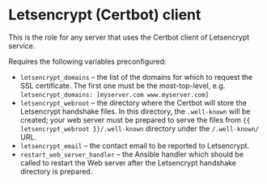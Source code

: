 # Letsencrypt (Certbot) client

This is the role for any server that uses the Certbot client
of Letsencrypt service.

Requires the following variables preconfigured:

- `letsencrypt_domains` – the list of the domains for which to request the SSL
    certificate. The first one must be the most-top-level, e.g.
    `letsencrypt_domains: [myserver.com www.myserver.com]`
- `letsencrypt_webroot` – the directory where the Certbot will store
    the Letsencrypt handshake files. In this directory, the `.well-known`
    will be created; your web server must be prepared to serve the files from
    `{{ letsencrypt_webroot }}/.well-known` directory under the `/.well-known/`
    URL.
- `letsencrypt_email` – the contact email to be reported to Letsencrypt.
- `restart_web_server_handler` – the Ansible handler which should be called
    to restart the Web server after the Letsencrypt handshake directory
    is prepared.

